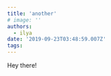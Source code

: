 ```yaml
---
title: 'another'
# image: ''
authors:
  - ilya
date: '2019-09-23T03:48:59.007Z'
tags:
---
```

Hey there!